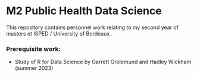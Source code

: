 # M2 Public Health Data Science
This repository contains personnel work relating to my second year of masters et ISPED / University of Bordeaux . 

### Prerequisite work:
- Study of R for Data Science by Garrett Grolemund and Hadley Wickham (summer 2023)
